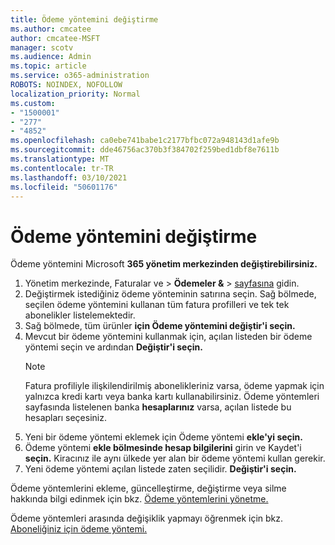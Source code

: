 ```yaml
---
title: Ödeme yöntemini değiştirme
ms.author: cmcatee
author: cmcatee-MSFT
manager: scotv
ms.audience: Admin
ms.topic: article
ms.service: o365-administration
ROBOTS: NOINDEX, NOFOLLOW
localization_priority: Normal
ms.custom:
- "1500001"
- "277"
- "4852"
ms.openlocfilehash: ca0ebe741babe1c2177bfbc072a948143d1afe9b
ms.sourcegitcommit: dde46756ac370b3f384702f259bed1dbf8e7611b
ms.translationtype: MT
ms.contentlocale: tr-TR
ms.lasthandoff: 03/10/2021
ms.locfileid: "50601176"
---
```

# <a name="change-payment-method"></a>Ödeme yöntemini değiştirme

Ödeme yöntemini Microsoft **365 yönetim merkezinden değiştirebilirsiniz.**
  
1. Yönetim merkezinde, Faturalar ve  >  **Ödemeler &**  >  [sayfasına](https://go.microsoft.com/fwlink/p/?linkid=2018806) gidin.
2. Değiştirmek istediğiniz ödeme yönteminin satırına seçin. Sağ bölmede, seçilen ödeme yöntemini kullanan tüm fatura profilleri ve tek tek abonelikler listelemektedir.
3. Sağ bölmede, tüm ürünler **için Ödeme yöntemini değiştir'i seçin.**
4. Mevcut bir ödeme yöntemini kullanmak için, açılan listeden bir ödeme yöntemi seçin ve ardından **Değiştir'i seçin.**
    > [!NOTE]
    > Fatura profiliyle ilişkilendirilmiş abonelikleriniz varsa, ödeme yapmak için yalnızca kredi kartı veya banka kartı kullanabilirsiniz. Ödeme yöntemleri sayfasında listelenen banka **hesaplarınız** varsa, açılan listede bu hesapları seçesiniz.
5. Yeni bir ödeme yöntemi eklemek için Ödeme yöntemi **ekle'yi seçin.**
6. Ödeme yöntemi **ekle bölmesinde hesap bilgilerini** girin ve Kaydet'i **seçin.** Kiracınız ile aynı ülkede yer alan bir ödeme yöntemi kullan gerekir.
7. Yeni ödeme yöntemi açılan listede zaten seçilidir. **Değiştir'i seçin.**

Ödeme yöntemlerini ekleme, güncelleştirme, değiştirme veya silme hakkında bilgi edinmek için bkz. [Ödeme yöntemlerini yönetme.](https://docs.microsoft.com/microsoft-365/commerce/billing-and-payments/manage-payment-methods)

Ödeme yöntemleri arasında değişiklik yapmayı öğrenmek için bkz. [Aboneliğiniz için ödeme yöntemi.](https://docs.microsoft.com/microsoft-365/commerce/billing-and-payments/pay-for-your-subscription)